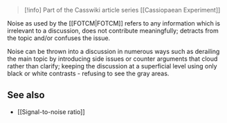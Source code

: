 
> [!info] Part of the Casswiki article series [[Cassiopaean Experiment]]

Noise as used by the [[FOTCM|FOTCM]] refers to any information which is irrelevant to a discussion, does not contribute meaningfully; detracts from the topic and/or confuses the issue.

Noise can be thrown into a discussion in numerous ways such as derailing the main topic by introducing side issues or counter arguments that cloud rather than clarify; keeping the discussion at a superficial level using only black or white contrasts - refusing to see the gray areas.

See also
--------

*   [[Signal-to-noise ratio]]